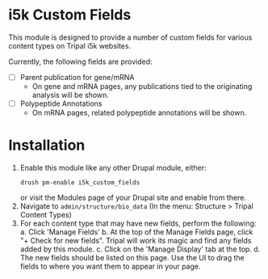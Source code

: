 # i5k Custom Fields

This module is designed to provide a number of custom fields for various content types on Tripal i5k websites.

Currently, the following fields are provided:
 - [ ] Parent publication for gene/mRNA
   - On gene and mRNA pages, any publications tied to the originating analysis will be shown.
 - [ ] Polypeptide Annotations
   - On mRNA pages, related polypeptide annotations will be shown.

# Installation
1. Enable this module like any other Drupal module, either:
    ```shell
    drush pm-enable i5k_custom_fields
    ```
    or visit the Modules page of your Drupal site and enable from there.
2. Navigate to `admin/structure/bio_data` (In the menu: Structure > Tripal Content Types)
3. For each content type that may have new fields, perform the following:
    a. Click 'Manage Fields'
    b. At the top of the Manage Fields page, click "+ Check for new fields". Tripal will work its magic and find any fields added by this module.
    c. Click on the 'Manage Display' tab at the top.
    d. The new fields should be listed on this page. Use the UI to drag the fields to where you want them to appear in your page.